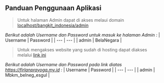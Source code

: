 ## Panduan Penggunaan Aplikasi

> Untuk halaman Admin dapat di akses melaui domain [localhost/bangkit_indonesia/admin](http://localhost/bangkit_indonesia/admin/)

*Berikut adalah Username dan Password untuk masuk ke halaman Admin :*
| Username | Password |
| --- | --- |
| admin | BelaNegara |

> Untuk mengakses website yang sudah di hosting dapat diakses melalui [link ini](https://firlanprayoga.my.id)

*Berikut adalah Username dan Password pada link diatas _https://firlanprayoga.my.id_ :*
| Username | Password |
| --- | --- |
| admin | Mbkm_belneg_esgul |
